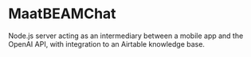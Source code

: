 # MaatBEAMChat
Node.js server acting as an intermediary between a mobile app and the OpenAI API, with integration to an Airtable knowledge base.
